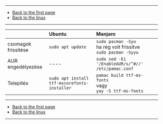 
---

- [Back to the first page](../../../README.md)
- [Back to the linux](../linux.md)

---

|      | Ubuntu | Manjaro |
| :--- | :----- | :------ |
| csomagok frissítése | ```sudo apt update``` | ```sudo pacman -Syu```<br>ha rég volt frissítve<br>```sudo pacman -Syyu``` |
| AUR engedélyezése | ---- | ```sudo sed -Ei '/EnableAUR/s/^#//' /etc/pamac.conf``` |
| Telepítés | ```sudo apt install ttf-mscorefonts-installer``` | ```pamac build ttf-ms-fonts```<br>vagy<br>```yay -S ttf-ms-fonts``` |

---

- [Back to the first page](../../../README.md)
- [Back to the linux](../linux.md)

---
